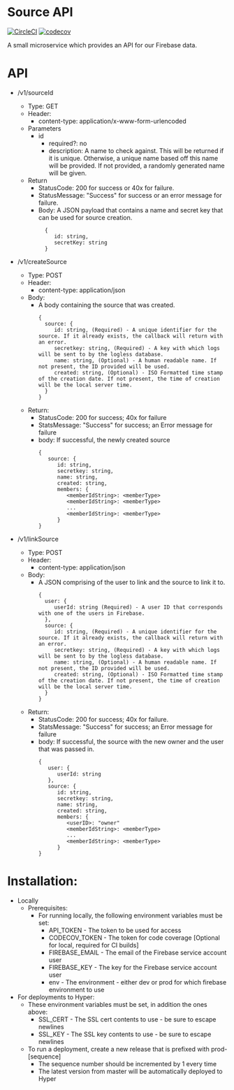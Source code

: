 # Source API

[![CircleCI](https://circleci.com/gh/bespoken/source-api.svg?style=svg)](https://circleci.com/gh/bespoken/source-api)
[![codecov](https://codecov.io/gh/bespoken/source-api/branch/master/graph/badge.svg)](https://codecov.io/gh/bespoken/source-api)

A small microservice which provides an API for our Firebase data.

# API
* /v1/sourceId
  * Type: GET
  * Header:
    * content-type: application/x-www-form-urlencoded
  * Parameters
    * id
      * required?: no
      * description: A name to check against.  This will be returned if it is unique.  Otherwise, a unique name based off this
                    name will be provided.  If not provided, a randomly generated name will be given.
  * Return
    * StatusCode: 200 for success or 40x for failure.
    * StatusMessage: "Success" for success or an error message for failure.
    * Body: A JSON payload that contains a name and secret key that can be used for source creation.
      ```
        {
           id: string,
           secretKey: string
        }
      ```
                    
* /v1/createSource
   * Type: POST
   * Header:
     * content-type: application/json
   * Body:
      * A body containing the source that was created.
        ```
        {
          source: {
             id: string, (Required) - A unique identifier for the source. If it already exists, the callback will return with an error.
             secretkey: string, (Required) - A key with which logs will be sent to by the logless database.
             name: string, (Optional) - A human readable name. If not present, the ID provided will be used.
             created: string, (Optional) - ISO Formatted time stamp of the creation date. If not present, the time of creation will be the local server time.
          }
        }
        ```
   * Return:
      * StatusCode: 200 for success; 40x for failure
      * StatsMessage: "Success" for success; an Error message for failure
      * body: If successful, the newly created source
        ```
        {
           source: {
              id: string,
              secretkey: string,
              name: string,
              created: string,
              members: {
                 <memberIdString>: <memberType>
                 <memberIdString>: <memberType>
                 ...
                 <memberIdString>: <memberType>
              }
        }
        ```
      
* /v1/linkSource
   * Type: POST
   * Header:
     * content-type: application/json
   * Body:
     * A JSON comprising of the user to link and the source to link it to.
       ```
       {
         user: {
            userId: string (Required) - A user ID that corresponds with one of the users in Firebase.
         },
         source: {
            id: string, (Required) - A unique identifier for the source. If it already exists, the callback will return with an error.
            secretkey: string, (Required) - A key with which logs will be sent to by the logless database.
            name: string, (Optional) - A human readable name. If not present, the ID provided will be used.
            created: string, (Optional) - ISO Formatted time stamp of the creation date. If not present, the time of creation will be the local server time.
         }
       }
       ```
   * Return:
      * StatusCode: 200 for success; 40x for failure.
      * StatsMessage: "Success" for success; an Error message for failure
      * body: If successful, the source with the new owner and the user that was passed in.
        ```
        {
           user: {
              userId: string
           },
           source: {
              id: string,
              secretkey: string,
              name: string,
              created: string,
              members: {
                 <userID>: "owner"
                 <memberIdString>: <memberType>
                 ...
                 <memberIdString>: <memberType>
              }
        }
        ```
               
# Installation:
  * Locally
    * Prerequisites:
      * For running locally, the following environment variables must be set:
        * API_TOKEN - The token to be used for access
        * CODECOV_TOKEN - The token for code coverage [Optional for local, required for CI builds]
        * FIREBASE_EMAIL - The email of the Firebase service account user
        * FIREBASE_KEY - The key for the Firebase service account user
        * env - The environment - either dev or prod for which firebase environment to use
  * For deployments to Hyper:
    * These environment variables must be set, in addition the ones above:
      * SSL_CERT - The SSL cert contents to use - be sure to escape newlines
      * SSL_KEY - The SSL key contents to use - be sure to escape newlines
    * To run a deployment, create a new release that is prefixed with prod-[sequence]
      * The sequence number should be incremented by 1 every time
      * The latest version from master will be automatically deployed to Hyper

         
